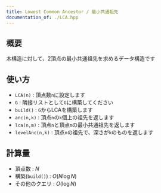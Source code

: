 ```yaml
---
title: Lowest Common Ancestor / 最小共通祖先 
documentation_of: ./LCA.hpp
---
```


## 概要
木構造に対して、2頂点の最小共通祖先を求めるデータ構造です

## 使い方
- `LCA(n)` : 頂点数`n`に設定します
- `G` : 隣接リストとして`G`に構築してください
- `build()` : `G`からLCAを構築します
- `anc(n,k)` : 頂点`n`の`k`個上の祖先を返します
- `lca(n,m)` : 頂点`n`と頂点`m`の最小共通祖先を返します
- `levelAnc(n,k)` : 頂点`n`の祖先で、深さが`k`のものを返します

## 計算量
- 頂点数 : $N$
- 構築(`build()`) : $O(N\log N)$
- その他のクエリ : $O(\log N)$
